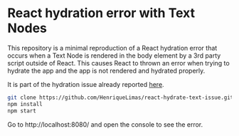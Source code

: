 # React hydration error with Text Nodes

This repository is a minimal reproduction of a React hydration error that occurs when a Text Node is rendered in the body element by a 3rd party script outside of React.
This causes React to thrown an error when trying to hydrate the app and the app is not rendered and hydrated properly.

It is part of the hydration issue already reported [here](https://github.com/facebook/react/issues/24430).

```bash
git clone https://github.com/HenriqueLimas/react-hydrate-text-issue.git
npm install
npm start
```

Go to http://localhost:8080/ and open the console to see the error.
